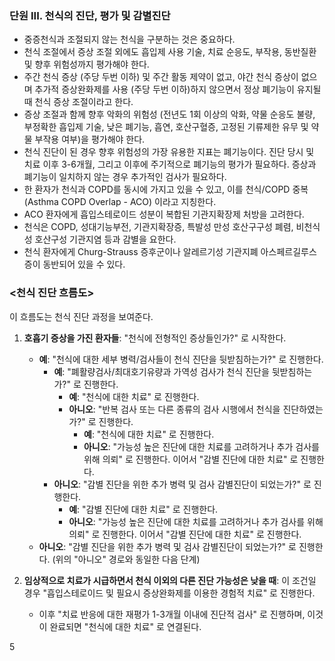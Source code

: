 ### 단원 III. 천식의 진단, 평가 및 감별진단

*   중증천식과 조절되지 않는 천식을 구분하는 것은 중요하다.
*   천식 조절에서 증상 조절 외에도 흡입제 사용 기술, 치료 순응도, 부작용, 동반질환 및 향후 위험성까지 평가해야 한다.
*   주간 천식 증상 (주당 두번 이하) 및 주간 활동 제약이 없고, 야간 천식 증상이 없으며 추가적 증상완화제를 사용 (주당 두번 이하)하지 않으면서 정상 폐기능이 유지될 때 천식 증상 조절이라고 한다.
*   증상 조절과 함께 향후 악화의 위험성 (전년도 1회 이상의 악화, 약물 순응도 불량, 부정확한 흡입제 기술, 낮은 폐기능, 흡연, 호산구혈증, 고정된 기류제한 유무 및 약물 부작용 여부)을 평가해야 한다.
*   천식 진단이 된 경우 향후 위험성의 가장 유용한 지표는 폐기능이다. 진단 당시 및 치료 이후 3-6개월, 그리고 이후에 주기적으로 폐기능의 평가가 필요하다. 증상과 폐기능이 일치하지 않는 경우 추가적인 검사가 필요하다.
*   한 환자가 천식과 COPD를 동시에 가지고 있을 수 있고, 이를 천식/COPD 중복(Asthma COPD Overlap - ACO) 이라고 지칭한다.
*   ACO 환자에게 흡입스테로이드 성분이 복합된 기관지확장제 처방을 고려한다.
*   천식은 COPD, 성대기능부전, 기관지확장증, 특발성 만성 호산구구성 폐렴, 비천식성 호산구성 기관지염 등과 감별을 요한다.
*   천식 환자에게 Churg-Strauss 증후군이나 알레르기성 기관지폐 아스페르길루스증이 동반되어 있을 수 있다.

### <천식 진단 흐름도>

이 흐름도는 천식 진단 과정을 보여준다.

1.  **호흡기 증상을 가진 환자들**: "천식에 전형적인 증상들인가?" 로 시작한다.
    *   **예**: "천식에 대한 세부 병력/검사들이 천식 진단을 뒷받침하는가?" 로 진행한다.
        *   **예**: "폐활량검사/최대호기유량과 가역성 검사가 천식 진단을 뒷받침하는가?" 로 진행한다.
            *   **예**: "천식에 대한 치료" 로 진행한다.
            *   **아니오**: "반복 검사 또는 다른 종류의 검사 시행에서 천식을 진단하였는가?" 로 진행한다.
                *   **예**: "천식에 대한 치료" 로 진행한다.
                *   **아니오**: "가능성 높은 진단에 대한 치료를 고려하거나 추가 검사를 위해 의뢰" 로 진행한다. 이어서 "감별 진단에 대한 치료" 로 진행한다.
        *   **아니오**: "감별 진단을 위한 추가 병력 및 검사 감별진단이 되었는가?" 로 진행한다.
            *   **예**: "감별 진단에 대한 치료" 로 진행한다.
            *   **아니오**: "가능성 높은 진단에 대한 치료를 고려하거나 추가 검사를 위해 의뢰" 로 진행한다. 이어서 "감별 진단에 대한 치료" 로 진행한다.
    *   **아니오**: "감별 진단을 위한 추가 병력 및 검사 감별진단이 되었는가?" 로 진행한다. (위의 "아니오" 경로와 동일한 다음 단계)

2.  **임상적으로 치료가 시급하면서 천식 이외의 다른 진단 가능성은 낮을 때**: 이 조건일 경우 "흡입스테로이드 및 필요시 증상완화제를 이용한 경험적 치료" 로 진행한다.
    *   이후 "치료 반응에 대한 재평가 1-3개월 이내에 진단적 검사" 로 진행하며, 이것이 완료되면 "천식에 대한 치료" 로 연결된다.

<PAGE>5